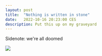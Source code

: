 ```yaml
---
layout: post
title:  "Nothing is written in stone"
date:   2022-10-16 20:23:00 CES
description: Put this up on my graveyard
---
```


Sidenote: we're all doomed

![](/2022/10/tombstone.png)
